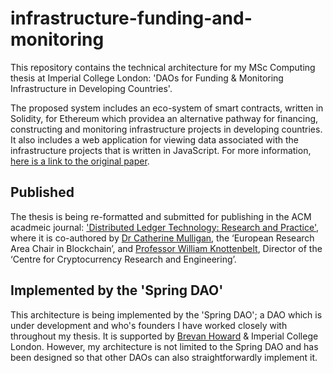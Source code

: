 # infrastructure-funding-and-monitoring

This repository contains the technical architecture for my MSc Computing thesis at Imperial College London: 'DAOs for Funding & Monitoring Infrastructure in Developing Countries'. 

The proposed system includes an eco-system of smart contracts, written in Solidity, for Ethereum which providea an alternative pathway for financing, constructing and monitoring infrastructure projects in developing countries. It also includes a web application for viewing data associated with the infrastructure projects that is written in JavaScript. For more information, [here is a link to the original paper](https://drive.google.com/file/d/15Ij9gEIJHgMeb3I2yotvqxlnJzJ_2Fcu/view?usp=sharing).

## Published

The thesis is being re-formatted and submitted for publishing in the ACM acadmeic journal: ['Distributed Ledger Technology: Research and Practice'](https://dl.acm.org/journal/dlt), where it is co-authored by [Dr Catherine Mulligan](https://www.imperial.ac.uk/people/c.mulligan), the ‘European Research Area Chair in Blockchain’, and [Professor William Knottenbelt](https://www.imperial.ac.uk/people/w.knottenbelt), Director of the ‘Centre for Cryptocurrency Research and Engineering’.


## Implemented by the 'Spring DAO'

This architecture is being implemented by the 'Spring DAO'; a DAO which is under development and who's founders I have worked closely with throughout my thesis. It is supported by [Brevan Howard](https://www.brevanhoward.com/) & Imperial College London. However, my architecture is not limited to the Spring DAO and has been designed so that other DAOs can also straightforwardly implement it.
